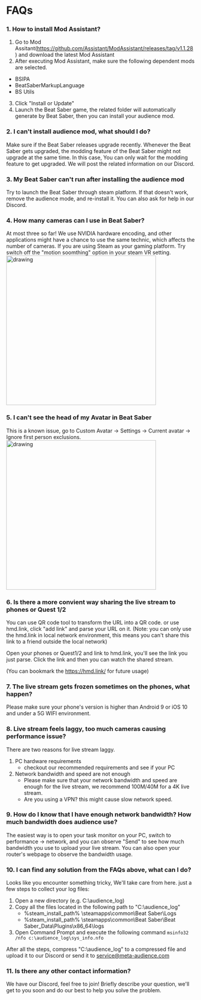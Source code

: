 # FAQs


### 1. How to install Mod Assistant?
1. Go to Mod Assitant(https://github.com/Assistant/ModAssistant/releases/tag/v1.1.28) and download the latest Mod Assistant
2. After executing Mod Assistant, make sure the following dependent mods are selected.
* BSIPA
* BeatSaberMarkupLanguage
* BS Utils 
3. Click "Install or Update"
4. Launch the Beat Saber game, the related folder will automatically generate by Beat Saber, then you can install your audience mod.

### 2. I can't install audience mod, what should I do?
Make sure if the Beat Saber releases upgrade recently. Whenever the Beat Saber gets upgraded, the modding feature of the Beat Saber might not upgrade at the same time. In this case, You can only wait for the modding feature to get upgraded. We will post the related information on our Discord.
  
### 3. My Beat Saber can't run after installing the audience mod
Try to launch the Beat Saber through steam platform. If that doesn't work, remove the audience mode, and re-install it. You can also ask for help in our Discord.

### 4. How many cameras can I use in Beat Saber?
At most three so far! We use NVIDIA hardware encoding, and other applications might have a chance to use the same technic, which affects the number of cameras. If you are using Steam as your gaming platform. Try switch off the "motion soomthing" option in your steam VR setting.
<img src="https://imgur.com/cC6U8lb.jpg" alt="drawing" width="400"/>

### 5. I can't see the head of my Avatar in Beat Saber
This is a known issue, go to Custom Avatar → Settings → Current avatar → Ignore first person exclusions.
<img src="https://imgur.com/MmMko6P.jpg" alt="drawing" width="400"/>
  
### 6. Is there a more convient way sharing the live stream to phones or Quest 1/2
You can use QR code tool to transform the URL into a QR code. or use hmd.link, click "add link" and parse your URL on it. (Note: you can only use the hmd.link in local network environment, this means you can't share this link to a friend outside the local network)

Open your phones or Quest1/2 and link to hmd.link, you'll see the link you just parse. Click the link and then you can watch the shared stream.

(You can bookmark the https://hmd.link/ for future usage)

### 7. The live stream gets frozen sometimes on the phones, what happen?
Please make sure your phone's version is higher than Android 9 or iOS 10 and under a 5G WIFI environment. 

### 8. Live stream feels laggy, too much cameras causing performance issue?
There are two reasons for live stream laggy.

1. PC hardware requirements
    - checkout our recommended requirements and see if your PC
2. Network bandwidth and speed are not enough
    - Please make sure that your network bandwidth and speed are enough for the live stream, we recommend 100M/40M for a 4K live stream.
    - Are you using a VPN? this might cause slow network speed.

### 9. How do I know that I have enough network bandwidth? How much bandwidth does audience use?
The easiest way is to open your task monitor on your PC, switch to performance → network, and you can observe "Send" to see how much bandwidth you use to upload your live stream. You can also open your router's webpage to observe the bandwidth usage.

### 10. I can find any solution from the FAQs above, what can I do?
Looks like you encounter something tricky, We'll take care from here. just a few steps to collect your log files:

1. Open a new directory (e.g. C:\audience_log)
1. Copy all the files located in the following path to "C:\audience_log"
    * %steam_install_path% \steamapps\common\Beat Saber\Logs
    * %steam_install_path% \steamapps\common\Beat Saber\Beat Saber_Data\Plugins\x86_64\logs
3. Open Command Prompt and execute the following command
`msinfo32 /nfo c:\audience_log\sys_info.nfo`

After all the steps, compress "C:\audience_log" to a compressed file and upload it to our Discord or send it to service@meta-audience.com

### 11. Is there any other contact information?
We have our Discord, feel free to join! Briefly describe your question, we'll get to you soon and do our best to help you solve the problem.

